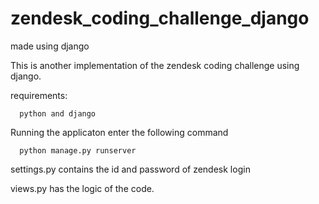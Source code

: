 # zendesk_coding_challenge_django
made using django

This is another implementation of the zendesk coding challenge using django.

requirements:
      
      python and django

Running the applicaton enter the following command

      python manage.py runserver

settings.py contains the id and password of zendesk login

views.py has the logic of the code.
